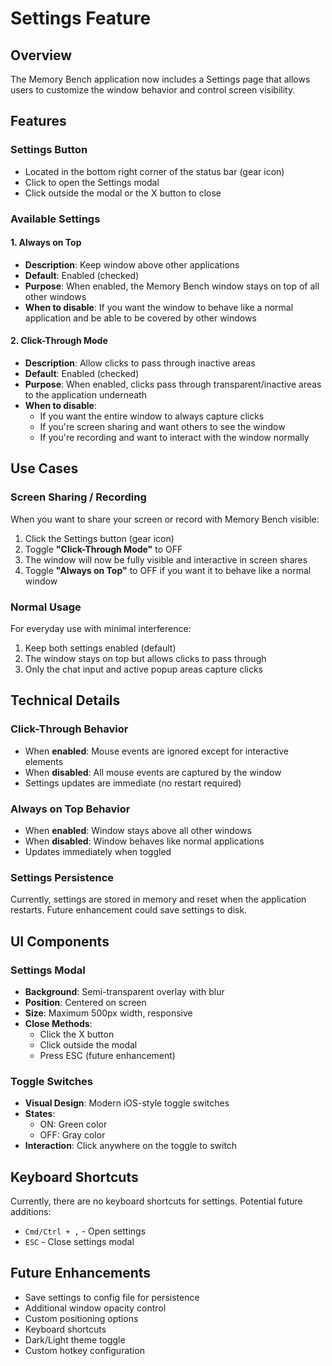 # Settings Feature

## Overview
The Memory Bench application now includes a Settings page that allows users to customize the window behavior and control screen visibility.

## Features

### Settings Button
- Located in the bottom right corner of the status bar (gear icon)
- Click to open the Settings modal
- Click outside the modal or the X button to close

### Available Settings

#### 1. Always on Top
- **Description**: Keep window above other applications
- **Default**: Enabled (checked)
- **Purpose**: When enabled, the Memory Bench window stays on top of all other windows
- **When to disable**: If you want the window to behave like a normal application and be able to be covered by other windows

#### 2. Click-Through Mode
- **Description**: Allow clicks to pass through inactive areas
- **Default**: Enabled (checked)
- **Purpose**: When enabled, clicks pass through transparent/inactive areas to the application underneath
- **When to disable**: 
  - If you want the entire window to always capture clicks
  - If you're screen sharing and want others to see the window
  - If you're recording and want to interact with the window normally

## Use Cases

### Screen Sharing / Recording
When you want to share your screen or record with Memory Bench visible:

1. Click the Settings button (gear icon)
2. Toggle **"Click-Through Mode"** to OFF
3. The window will now be fully visible and interactive in screen shares
4. Toggle **"Always on Top"** to OFF if you want it to behave like a normal window

### Normal Usage
For everyday use with minimal interference:

1. Keep both settings enabled (default)
2. The window stays on top but allows clicks to pass through
3. Only the chat input and active popup areas capture clicks

## Technical Details

### Click-Through Behavior
- When **enabled**: Mouse events are ignored except for interactive elements
- When **disabled**: All mouse events are captured by the window
- Settings updates are immediate (no restart required)

### Always on Top Behavior
- When **enabled**: Window stays above all other windows
- When **disabled**: Window behaves like normal applications
- Updates immediately when toggled

### Settings Persistence
Currently, settings are stored in memory and reset when the application restarts. Future enhancement could save settings to disk.

## UI Components

### Settings Modal
- **Background**: Semi-transparent overlay with blur
- **Position**: Centered on screen
- **Size**: Maximum 500px width, responsive
- **Close Methods**:
  - Click the X button
  - Click outside the modal
  - Press ESC (future enhancement)

### Toggle Switches
- **Visual Design**: Modern iOS-style toggle switches
- **States**: 
  - ON: Green color
  - OFF: Gray color
- **Interaction**: Click anywhere on the toggle to switch

## Keyboard Shortcuts
Currently, there are no keyboard shortcuts for settings. Potential future additions:
- `Cmd/Ctrl + ,` - Open settings
- `ESC` - Close settings modal

## Future Enhancements
- Save settings to config file for persistence
- Additional window opacity control
- Custom positioning options
- Keyboard shortcuts
- Dark/Light theme toggle
- Custom hotkey configuration

